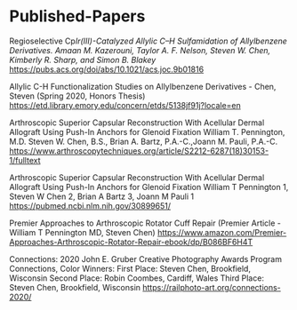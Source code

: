 # Published-Papers

Regioselective Cp*Ir(III)-Catalyzed Allylic C–H Sulfamidation of Allylbenzene Derivatives.
Amaan M. Kazerouni, Taylor A. F. Nelson, Steven W. Chen, Kimberly R. Sharp, and Simon B. Blakey*
https://pubs.acs.org/doi/abs/10.1021/acs.joc.9b01816

Allylic C-H Functionalization Studies on Allylbenzene Derivatives - Chen, Steven (Spring 2020, Honors Thesis)
https://etd.library.emory.edu/concern/etds/5138jf91j?locale=en

Arthroscopic Superior Capsular Reconstruction With Acellular Dermal Allograft Using Push-In Anchors for Glenoid Fixation
William T. Pennington, M.D. Steven W. Chen, B.S., Brian A. Bartz, P.A.-C.,Joann M. Pauli, P.A.-C.
https://www.arthroscopytechniques.org/article/S2212-6287(18)30153-1/fulltext

Arthroscopic Superior Capsular Reconstruction With Acellular Dermal Allograft Using Push-In Anchors for Glenoid Fixation
William T Pennington 1, Steven W Chen 2, Brian A Bartz 3, Joann M Pauli 1
https://pubmed.ncbi.nlm.nih.gov/30899651/

Premier Approaches to Arthroscopic Rotator Cuff Repair
(Premier Article - William T Pennington MD, Steven Chen)
https://www.amazon.com/Premier-Approaches-Arthroscopic-Rotator-Repair-ebook/dp/B086BF6H4T

Connections: 2020 John E. Gruber Creative Photography Awards Program
Connections, Color Winners:
First Place: Steven Chen, Brookfield, Wisconsin
Second Place: Robin Coombes, Cardiff, Wales
Third Place: Steven Chen, Brookfield, Wisconsin
https://railphoto-art.org/connections-2020/
